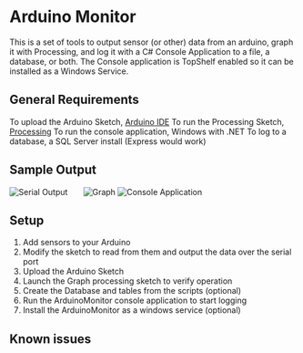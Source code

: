 # Arduino Monitor
This is a set of tools to output sensor (or other) data from an arduino, graph it with Processing, and log it with a C# Console Application to a file, a database, or both. The Console application is TopShelf enabled so it can be installed as a Windows Service.

## General Requirements

To upload the Arduino Sketch, [Arduino IDE](http://arduino.cc/en/main/software)
To run the Processing Sketch, [Processing](https://processing.org/download/)
To run the console application, Windows with .NET
To log to a database, a SQL Server install (Express would work)

## Sample Output

![Serial Output](https://raw2.github.com/Ehryk/ArduinoMonitor/master/Documentation/SampleSerial.png)
&nbsp;&nbsp;&nbsp;&nbsp;&nbsp;
![Graph](https://raw2.github.com/Ehryk/ArduinoMonitor/master/Documentation/SampleGraph.png)
![Console Application](https://raw2.github.com/Ehryk/ArduinoMonitor/master/Documentation/SampleOutput.png)

## Setup

1. Add sensors to your Arduino
1. Modify the sketch to read from them and output the data over the serial port
1. Upload the Arduino Sketch
1. Launch the Graph processing sketch to verify operation
1. Create the Database and tables from the scripts (optional)
1. Run the ArduinoMonitor console application to start logging
1. Install the ArduinoMonitor as a windows service (optional)

## Known issues

